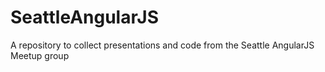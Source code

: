 # SeattleAngularJS
A repository to collect presentations and code from the Seattle AngularJS Meetup group
